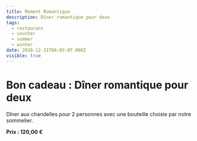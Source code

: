 ```yaml
---
title: Moment Romantique
description: Dîner romantique pour deux
tags:
  - restaurant
  - voucher
  - summer
  - winter
date: 2030-12-31T06:03:07.000Z
visible: true
---
```


# Bon cadeau : Dîner romantique pour deux

Dîner aux chandelles pour 2 personnes avec une bouteille choisie par notre sommelier.

**Prix : 120,00 €**
